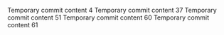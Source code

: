 Temporary commit content 4
Temporary commit content 37
Temporary commit content 51
Temporary commit content 60
Temporary commit content 61
